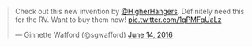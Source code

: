 ---
---

<blockquote class="twitter-tweet" data-lang="en"><p lang="en" dir="ltr">Check out this new invention by <a href="https://twitter.com/HigherHangers">@HigherHangers</a>.  Definitely need this for the RV. Want to buy them now! <a href="https://t.co/1qPMFqUaLz">pic.twitter.com/1qPMFqUaLz</a></p>&mdash; Ginnette Wafford (@sgwafford) <a href="https://twitter.com/sgwafford/status/742793334326890498">June 14, 2016</a></blockquote>